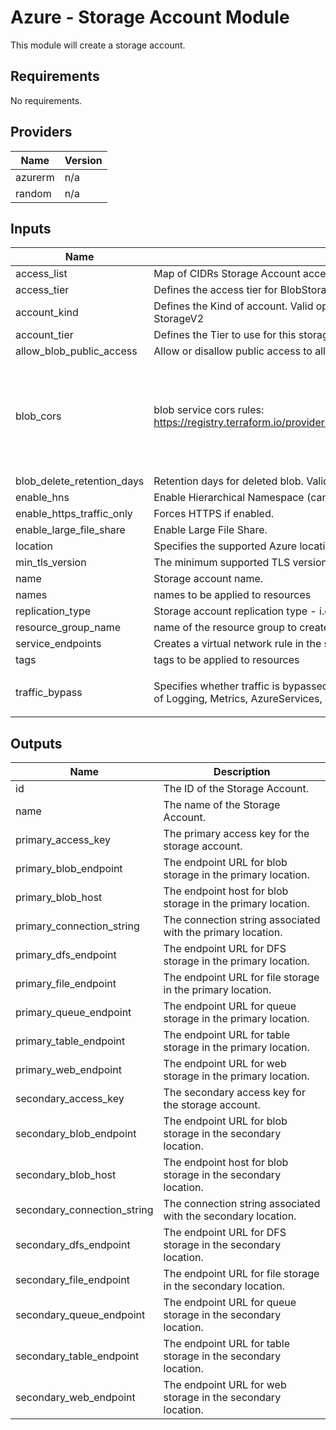 # Azure - Storage Account Module
This module will create a storage account.

<!--- BEGIN_TF_DOCS --->
## Requirements

No requirements.

## Providers

| Name | Version |
|------|---------|
| azurerm | n/a |
| random | n/a |

## Inputs

| Name | Description | Type | Default | Required |
|------|-------------|------|---------|:--------:|
| access\_list | Map of CIDRs Storage Account access. | `map(string)` | `{}` | no |
| access\_tier | Defines the access tier for BlobStorage, FileStorage and StorageV2 accounts (Hot or Cold). | `string` | `"Hot"` | no |
| account\_kind | Defines the Kind of account. Valid options are BlobStorage, BlockBlobStorage, FileStorage, Storage and StorageV2 | `string` | n/a | yes |
| account\_tier | Defines the Tier to use for this storage account (Standard or Premium). | `string` | `null` | no |
| allow\_blob\_public\_access | Allow or disallow public access to all blobs or containers in the storage account. | `bool` | `false` | no |
| blob\_cors | blob service cors rules:  https://registry.terraform.io/providers/hashicorp/azurerm/latest/docs/resources/storage_account#cors_rule | <pre>map(object({<br>                  allowed_headers    = list(string)<br>                  allowed_methods    = list(string)<br>                  allowed_origins    = list(string)<br>                  exposed_headers    = list(string)<br>                  max_age_in_seconds = number<br>                }))</pre> | `null` | no |
| blob\_delete\_retention\_days | Retention days for deleted blob. Valid value is between 1 and 365. | `number` | `7` | no |
| enable\_hns | Enable Hierarchical Namespace (can be used with Azure Data Lake Storage Gen 2). | `bool` | `false` | no |
| enable\_https\_traffic\_only | Forces HTTPS if enabled. | `bool` | `true` | no |
| enable\_large\_file\_share | Enable Large File Share. | `bool` | `false` | no |
| location | Specifies the supported Azure location to MySQL server resource | `string` | n/a | yes |
| min\_tls\_version | The minimum supported TLS version for the storage account. | `string` | `"TLS1_2"` | no |
| name | Storage account name. | `string` | `null` | no |
| names | names to be applied to resources | `map(string)` | n/a | yes |
| replication\_type | Storage account replication type - i.e. LRS, GRS, RAGRS, ZRS, GZRS, RAGZRS. | `string` | n/a | yes |
| resource\_group\_name | name of the resource group to create the resource | `string` | n/a | yes |
| service\_endpoints | Creates a virtual network rule in the subnet\_id (values are virtual network subnet ids). | `map(string)` | `{}` | no |
| tags | tags to be applied to resources | `map(string)` | n/a | yes |
| traffic\_bypass | Specifies whether traffic is bypassed for Logging/Metrics/AzureServices. Valid options are any combination of Logging, Metrics, AzureServices, or None. | `list(string)` | <pre>[<br>  "None"<br>]</pre> | no |

## Outputs

| Name | Description |
|------|-------------|
| id | The ID of the Storage Account. |
| name | The name of the Storage Account. |
| primary\_access\_key | The primary access key for the storage account. |
| primary\_blob\_endpoint | The endpoint URL for blob storage in the primary location. |
| primary\_blob\_host | The endpoint host for blob storage in the primary location. |
| primary\_connection\_string | The connection string associated with the primary location. |
| primary\_dfs\_endpoint | The endpoint URL for DFS storage in the primary location. |
| primary\_file\_endpoint | The endpoint URL for file storage in the primary location. |
| primary\_queue\_endpoint | The endpoint URL for queue storage in the primary location. |
| primary\_table\_endpoint | The endpoint URL for table storage in the primary location. |
| primary\_web\_endpoint | The endpoint URL for web storage in the primary location. |
| secondary\_access\_key | The secondary access key for the storage account. |
| secondary\_blob\_endpoint | The endpoint URL for blob storage in the secondary location. |
| secondary\_blob\_host | The endpoint host for blob storage in the secondary location. |
| secondary\_connection\_string | The connection string associated with the secondary location. |
| secondary\_dfs\_endpoint | The endpoint URL for DFS storage in the secondary location. |
| secondary\_file\_endpoint | The endpoint URL for file storage in the secondary location. |
| secondary\_queue\_endpoint | The endpoint URL for queue storage in the secondary location. |
| secondary\_table\_endpoint | The endpoint URL for table storage in the secondary location. |
| secondary\_web\_endpoint | The endpoint URL for web storage in the secondary location. |

<!--- END_TF_DOCS --->
